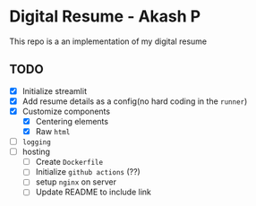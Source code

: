 
# Digital Resume - Akash P



This repo is a an implementation of my digital resume



## TODO

- [x] Initialize streamlit
- [x] Add resume details as a config(no hard coding in the `runner`)
- [x] Customize components
	- [x] Centering elements
	- [x] Raw `html`
- [ ] `logging`
- [ ] hosting
	- [ ] Create `Dockerfile`
	- [ ] Initialize `github actions` (??)
	- [ ] setup `nginx` on server
	- [ ] Update README to include link
